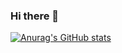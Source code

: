 ### Hi there 👋

[![Anurag's GitHub stats](https://github-readme-stats.vercel.app/api?username=TranHuuTrung)](https://github.com/anuraghazra/github-readme-stats)


<!--
**TranHuuTrung/TranHuuTrung** is a ✨ _special_ ✨ repository because its `README.md` (this file) appears on your GitHub profile.

Here are some ideas to get you started:

- 🔭 I’m currently working on ...
- 🌱 I’m currently learning ...
- 👯 I’m looking to collaborate on ...
- 🤔 I’m looking for help with ...
- 💬 Ask me about ...
- 📫 How to reach me: ...
- 😄 Pronouns: ...
- ⚡ Fun fact: ...
-->
